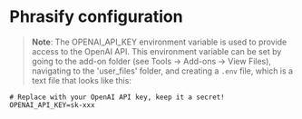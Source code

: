 # Phrasify configuration
> **Note**: The OPENAI_API_KEY environment variable is used to provide access to the OpenAI API. This environment variable can be set by going to the add-on folder (see Tools -> Add-ons -> View Files), navigating to the 'user_files' folder, and creating a `.env` file, which is a text file that looks like this:
```
# Replace with your OpenAI API key, keep it a secret!
OPENAI_API_KEY=sk-xxx
```
